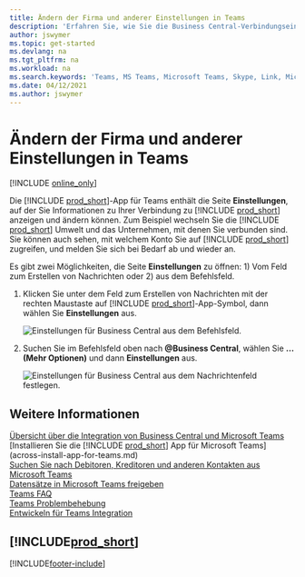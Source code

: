 ```yaml
---
title: Ändern der Firma und anderer Einstellungen in Teams
description: 'Erfahren Sie, wie Sie die Business Central-Verbindungseinstellungen von Microsoft Teams ändern.'
author: jswymer
ms.topic: get-started
ms.devlang: na
ms.tgt_pltfrm: na
ms.workload: na
ms.search.keywords: 'Teams, MS Teams, Microsoft Teams, Skype, Link, Microsoft 365, settings, search'
ms.date: 04/12/2021
ms.author: jswymer
---
```


# <a name="changing-company-and-other-settings-in-teams"></a>Ändern der Firma und anderer Einstellungen in Teams

[!INCLUDE [online_only](includes/online_only.md)]

Die [!INCLUDE [prod_short](includes/prod_short.md)]-App für Teams enthält die Seite **Einstellungen**, auf der Sie Informationen zu Ihrer Verbindung zu [!INCLUDE [prod_short](includes/prod_short.md)] anzeigen und ändern können. Zum Beispiel wechseln Sie die [!INCLUDE [prod_short](includes/prod_short.md)] Umwelt und das Unternehmen, mit denen Sie verbunden sind. Sie können auch sehen, mit welchem Konto Sie auf [!INCLUDE [prod_short](includes/prod_short.md)] zugreifen, und melden Sie sich bei Bedarf ab und wieder an.

Es gibt zwei Möglichkeiten, die Seite **Einstellungen** zu öffnen: 1) Vom Feld zum Erstellen von Nachrichten oder 2) aus dem Befehlsfeld.

1. Klicken Sie unter dem Feld zum Erstellen von Nachrichten mit der rechten Maustaste auf [!INCLUDE [prod_short](includes/prod_short.md)]-App-Symbol, dann wählen Sie **Einstellungen** aus.

    ![Einstellungen für Business Central aus dem Befehlsfeld.](media/teams-settings-message-box.png)

2. Suchen Sie im Befehlsfeld oben nach **@Business Central**, wählen Sie **... (Mehr Optionen)** und dann **Einstellungen** aus.

   ![Einstellungen für Business Central aus dem Nachrichtenfeld festlegen.](media/teams-settings-command-box.png)

## <a name="see-also"></a>Weitere Informationen

[Übersicht über die Integration von Business Central und Microsoft Teams](across-teams-overview.md)  
[Installieren Sie die [!INCLUDE [prod_short](includes/prod_short.md)] App für Microsoft Teams](across-install-app-for-teams.md)  
[Suchen Sie nach Debitoren, Kreditoren und anderen Kontakten aus Microsoft Teams](across-search-contacts-teams.md)  
[Datensätze in Microsoft Teams freigeben](across-working-with-teams.md)  
[Teams FAQ](teams-faq.md)  
[Teams Problembehebung](admin-teams-troubleshooting.md)  
[Entwickeln für Teams Integration](/dynamics365/business-central/dev-itpro/developer/devenv-develop-for-teams)  

## [!INCLUDE[prod_short](includes/free_trial_md.md)]  


[!INCLUDE[footer-include](includes/footer-banner.md)]
